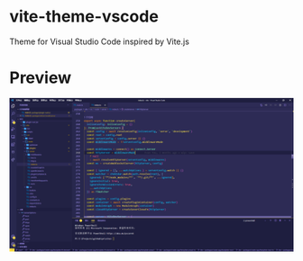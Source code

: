 # vite-theme-vscode
Theme for Visual Studio Code inspired by Vite.js

# Preview
![screen](./images/screen.png)
